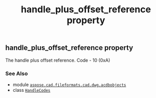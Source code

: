 ﻿---
title: handle_plus_offset_reference property
second_title: Aspose.CAD for Python via .NET API References
description: 
type: docs
weight: 50
url: /python-net/aspose.cad.fileformats.cad.dwg.acdbobjects/handlecodes/handle_plus_offset_reference/
is_root: false
---

## handle_plus_offset_reference property


The handle plus offset reference. Code - 10 (0xA)

### See Also
* module [`aspose.cad.fileformats.cad.dwg.acdbobjects`](../../)
* class [`HandleCodes`](/cad/python-net/aspose.cad.fileformats.cad.dwg.acdbobjects/handlecodes)
